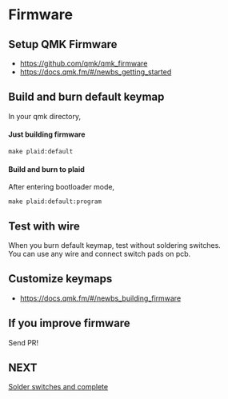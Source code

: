 # Firmware

## Setup QMK Firmware
- https://github.com/qmk/qmk_firmware
- https://docs.qmk.fm/#/newbs_getting_started

## Build and burn default keymap
In your qmk directory,

#### Just building firmware
```
make plaid:default
```

#### Build and burn to plaid
After entering bootloader mode,
```
make plaid:default:program
```

## Test with wire
When you burn default keymap, test without soldering switches.   
You can use any wire and connect switch pads on pcb.

## Customize keymaps
- https://docs.qmk.fm/#/newbs_building_firmware

## If you improve firmware
Send PR!

## NEXT
[Solder switches and complete](./case.md)